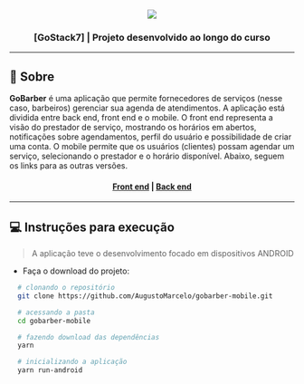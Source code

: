 <h3 align="center">
    <img src="https://user-images.githubusercontent.com/11545976/80434325-ea602a00-88cf-11ea-91e2-bc0900551292.png">
</h3>

<h3 align="center">
  [GoStack7] | Projeto desenvolvido ao longo do curso
</h3>

---

## 📑 Sobre

**GoBarber** é uma aplicação que permite fornecedores de serviços (nesse caso, barbeiros) gerenciar sua agenda de atendimentos. A aplicação está dividida entre back end, front end e o mobile. O front end representa a visão do prestador de serviço, mostrando os horários em abertos, notificações sobre agendamentos, perfil do usuário e possibilidade de criar uma conta. O mobile permite que os usuários (clientes) possam agendar um serviço, selecionando o prestador e o horário disponível. Abaixo, seguem os links para as outras versões.

<h4 align="center">
  <a href="https://github.com/AugustoMarcelo/gobarber-frontend">Front end</a> | <a href="https://github.com/AugustoMarcelo/gobarber-backend">Back end</a>
</h4>

---

## 💻 Instruções para execução

> A aplicação teve o desenvolvimento focado em dispositivos ANDROID

- Faça o download do projeto:
```bash
  # clonando o repositório
  git clone https://github.com/AugustoMarcelo/gobarber-mobile.git

  # acessando a pasta
  cd gobarber-mobile

  # fazendo download das dependências
  yarn

  # inicializando a aplicação
  yarn run-android
```
